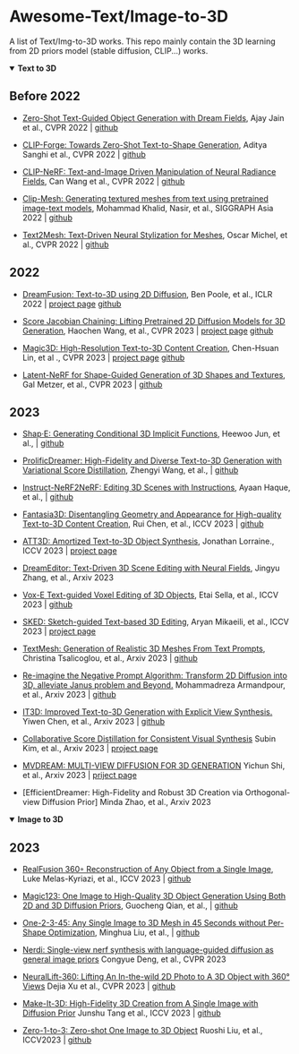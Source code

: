 # Awesome-Text/Image-to-3D

A list of Text/Img-to-3D works. This repo mainly contain the 3D learning from 2D priors model (stable diffusion, CLIP...) works. 


<details open>
<summary><strong>Text to 3D</strong></summary>
  
## Before 2022
- [Zero-Shot Text-Guided Object Generation with Dream Fields](https://arxiv.org/abs/2112.01455), Ajay Jain et al., CVPR 2022 | [github](https://github.com/google-research/google-research/tree/master/dreamfields)

- [CLIP-Forge: Towards Zero-Shot Text-to-Shape Generation](https://arxiv.org/abs/2110.02624), Aditya Sanghi et al., CVPR 2022 | [github](https://github.com/AutodeskAILab/Clip-Forge)

- [CLIP-NeRF: Text-and-Image Driven Manipulation of Neural Radiance Fields](https://arxiv.org/abs/2112.05139), Can Wang et al., CVPR 2022 |  [github](https://github.com/cassiePython/CLIPNeRF)

- [Clip-Mesh: Generating textured meshes from text using pretrained image-text models](https://dl.acm.org/doi/abs/10.1145/3550469.3555392), Mohammad Khalid, Nasir, et al., SIGGRAPH Asia 2022 | [github](https://github.com/NasirKhalid24/CLIP-Mesh)

- [Text2Mesh: Text-Driven Neural Stylization for Meshes](https://arxiv.org/abs/2112.03221), Oscar Michel, et al., CVPR 2022 | [github](https://github.com/threedle/text2mesh)

## 2022

- [DreamFusion: Text-to-3D using 2D Diffusion](https://arxiv.org/abs/2209.14988), Ben Poole, et al., ICLR 2022 | [project page](https://dreamfusion3d.github.io/) [github](https://github.com/threestudio-project/threestudio)

- [Score Jacobian Chaining: Lifting Pretrained 2D Diffusion Models for 3D Generation](https://arxiv.org/abs/2212.00774), Haochen Wang, et al., CVPR 2023 | [project page](https://pals.ttic.edu/p/score-jacobian-chaining) [github](https://github.com/pals-ttic/sjc/)
 

- [Magic3D: High-Resolution Text-to-3D Content Creation](https://arxiv.org/abs/2211.10440), Chen-Hsuan Lin, et al ., CVPR 2023 | [project page](https://research.nvidia.com/labs/dir/magic3d/) [github](https://github.com/threestudio-project/threestudio)

- [Latent-NeRF for Shape-Guided Generation of 3D Shapes and Textures](https://arxiv.org/abs/2211.07600), Gal Metzer, et al., CVPR 2023 | [github](https://github.com/eladrich/latent-nerf)


## 2023
- [Shap·E: Generating Conditional 3D Implicit Functions](https://arxiv.org/abs/2305.02463), Heewoo Jun, et al., | [github](https://github.com/openai/shap-e)
  
- [ProlificDreamer: High-Fidelity and Diverse Text-to-3D Generation with Variational Score Distillation](https://arxiv.org/abs/2305.16213), Zhengyi Wang, et al., | [github](https://github.com/threestudio-project/threestudio)

- [Instruct-NeRF2NeRF: Editing 3D Scenes with Instructions](https://arxiv.org/abs/2303.12789), Ayaan Haque, et al., | [github](https://github.com/ayaanzhaque/instruct-nerf2nerf)

- [Fantasia3D: Disentangling Geometry and Appearance for High-quality Text-to-3D Content Creation](https://arxiv.org/abs/2303.13873), Rui Chen, et al., ICCV 2023 | [github](https://github.com/Gorilla-Lab-SCUT/Fantasia3D)

- [ATT3D: Amortized Text-to-3D Object Synthesis](https://arxiv.org/abs/2306.07349#:~:text=Text%2Dto%2D3D%20modelling%20has,optimization%20to%20create%203D%20objects.), Jonathan Lorraine., ICCV 2023 |  [project page](https://research.nvidia.com/labs/toronto-ai/ATT3D/)

- [DreamEditor: Text-Driven 3D Scene Editing with Neural Fields](https://arxiv.org/pdf/2306.13455.pdf), Jingyu Zhang, et al.,  Arxiv 2023

- [Vox-E Text-guided Voxel Editing of 3D Objects](https://arxiv.org/abs/2303.12048), Etai Sella, et al., ICCV 2023 | [github](https://github.com/TAU-VAILab/Vox-E)

- [SKED: Sketch-guided Text-based 3D Editing](https://arxiv.org/abs/2303.10735), Aryan Mikaeili, et al., ICCV 2023 | [project page](https://sked-paper.github.io/)

- [TextMesh: Generation of Realistic 3D Meshes From Text Prompts](https://arxiv.org/abs/2304.12439), Christina Tsalicoglou, et al., Arxiv 2023 | [github](https://github.com/threestudio-project/threestudio)

- [Re-imagine the Negative Prompt Algorithm: Transform 2D Diffusion into 3D, alleviate Janus problem and Beyond.](https://arxiv.org/abs/2304.04968) Mohammadreza Armandpour, et al., Arxiv 2023 | [github](https://github.com/Perp-Neg/Perp-Neg-stablediffusion)

- [IT3D: Improved Text-to-3D Generation with Explicit View Synthesis.](https://arxiv.org/abs/2308.11473) Yiwen Chen, et al., Arxiv 2023 | [github](https://github.com/buaacyw/IT3D-text-to-3D)

- [Collaborative Score Distillation for Consistent Visual Synthesis](https://arxiv.org/pdf/2307.04787.pdf) Subin Kim, et al., Arxiv 2023 | [project page](https://subin-kim-cv.github.io/CSD/index.html)

- [MVDREAM: MULTI-VIEW DIFFUSION FOR 3D GENERATION](https://arxiv.org/pdf/2308.16512.pdf) Yichun Shi, et al., Arxiv 2023 | [priject page](https://mv-dream.github.io/)

- [EfficientDreamer: High-Fidelity and Robust 3D Creation via Orthogonal-view Diffusion Prior] Minda Zhao, et al., Arxiv 2023

</details>

<details open>
<summary><strong>Image to 3D</strong></summary>

## 2023
- [RealFusion 360◦ Reconstruction of Any Object from a Single Image](https://arxiv.org/abs/2302.10663), Luke Melas-Kyriazi, et al., ICCV 2023 | [github](https://github.com/lukemelas/realfusion)

- [Magic123: One Image to High-Quality 3D Object Generation Using Both 2D and 3D Diffusion Priors](https://arxiv.org/abs/2306.17843), Guocheng Qian, et al., | [github](https://github.com/guochengqian/Magic123)

- [One-2-3-45: Any Single Image to 3D Mesh in 45 Seconds without Per-Shape Optimization](https://arxiv.org/pdf/2306.16928.pdf), Minghua Liu, et al., | [github](https://github.com/One-2-3-45/One-2-3-45)

- [Nerdi: Single-view nerf synthesis with language-guided diffusion as general image priors](https://arxiv.org/pdf/2306.16928.pdf) Congyue Deng, et al., CVPR 2023

- [NeuralLift-360: Lifting An In-the-wild 2D Photo to A 3D Object with 360° Views](https://arxiv.org/abs/2211.16431) Dejia Xu et al., CVPR 2023 | [github](https://github.com/VITA-Group/NeuralLift-360)

- [Make-It-3D: High-Fidelity 3D Creation from A Single Image with Diffusion Prior](https://arxiv.org/abs/2303.14184) Junshu Tang et al., ICCV 2023 | [github](https://github.com/junshutang/Make-It-3D)

- [Zero-1-to-3: Zero-shot One Image to 3D Object](https://arxiv.org/abs/2303.11328) Ruoshi Liu, et al., ICCV2023 | [github](https://github.com/cvlab-columbia/zero123)
  </details>
